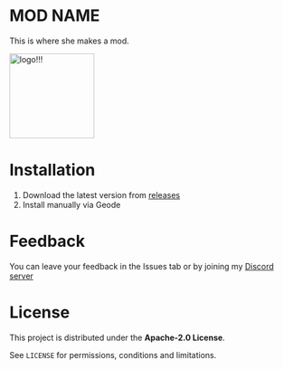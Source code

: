 # MOD NAME
This is where she makes a mod.

<img src="logo.png" width="150" alt="logo!!!" />

# Installation
1) Download the latest version from [releases](/releases)
2) Install manually via Geode

# Feedback
You can leave your feedback in the Issues tab or by joining my [Discord server](https://discord.com/invite/4vqtjfdhTk)

# License
This project is distributed under the **Apache-2.0 License**.

See `LICENSE` for permissions, conditions and limitations.